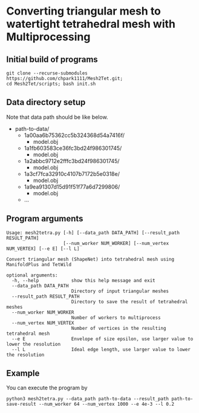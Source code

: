 # Converting triangular mesh to watertight tetrahedral mesh with Multiprocessing

## Initial build of programs
```
git clone --recurse-submodules https://github.com/chpark1111/Mesh2Tet.git;
cd Mesh2Tet/scripts; bash init.sh
```

## Data directory setup
Note that data path should be like below.

- path-to-data/
    - 1a00aa6b75362cc5b324368d54a7416f/
        - model.obj
    - 1a1fb603583ce36fc3bd24f986301745/
        - model.obj
    - 1a2abbc9712e2fffc3bd24f986301745/
        - model.obj
    - 1a3cf7fca32910c4107b7172b5e0318e/
        - model.obj
    - 1a9ea91307d15d91f51f77a6d7299806/
        - model.obj
    - ...

## Program arguments
```
Usage: mesh2tetra.py [-h] [--data_path DATA_PATH] [--result_path RESULT_PATH]
                     [--num_worker NUM_WORKER] [--num_vertex NUM_VERTEX] [--e E] [--l L]

Convert triangular mesh (ShapeNet) into tetrahedral mesh using ManifoldPlus and TetWild

optional arguments:
  -h, --help            show this help message and exit
  --data_path DATA_PATH
                        Directory of input triangular meshes
  --result_path RESULT_PATH
                        Directory to save the result of tetrahedral meshes
  --num_worker NUM_WORKER
                        Number of workers to multiprocess
  --num_vertex NUM_VERTEX
                        Number of vertices in the resulting tetrahedral mesh
  --e E                 Envelope of size epsilon, use larger value to lower the resolution
  --l L                 Ideal edge length, use larger value to lower the resolution
```

## Example
You can execute the program by
```
python3 mesh2tetra.py --data_path path-to-data --result_path path-to-save-result --num_worker 64 --num_vertex 1000 --e 4e-3 --l 0.2
```

